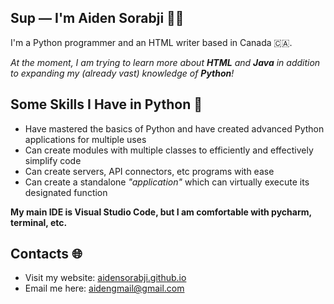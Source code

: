 <!-- Markdown -->
## Sup — I'm Aiden Sorabji 👨‍💻

I'm a Python programmer and an HTML writer based in Canada 🇨🇦.

_At the moment, I am trying to learn more about **HTML** and **Java** in addition to expanding my (already vast) knowledge of **Python**!_

## Some Skills I Have in Python 🐍
- Have mastered the basics of Python and have created advanced Python applications for multiple uses 
- Can create modules with multiple classes to efficiently and effectively simplify code
- Can create servers, API connectors, etc programs with ease  
- Can create a standalone _"application"_ which can virtually execute its designated function

**My main IDE is Visual Studio Code, but I am comfortable with pycharm, terminal, etc.**

## Contacts 🌐
- Visit my website: [aidensorabji.github.io](https://aidensorabji.github.io)
- Email me here: [aidengmail@gmail.com](mailto:aidengmail@gmail.com)
